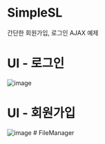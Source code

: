 # SimpleSL
간단한 회원가입, 로그인 AJAX 예제

# UI - 로그인
![image](https://github.com/user-attachments/assets/700af0b5-74ed-4594-9341-ec71d73201ad)

# UI - 회원가입
![image](https://github.com/user-attachments/assets/c98b67e1-3e43-4ef6-9855-2369ae116c52)
#   F i l e M a n a g e r  
 